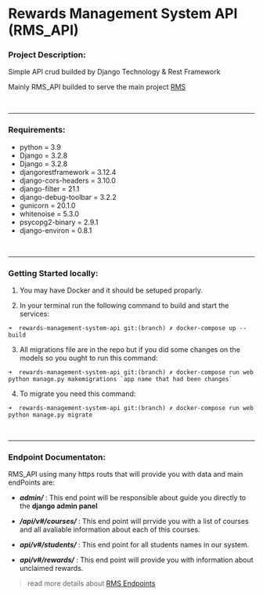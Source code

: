 # Rewards Management System API (RMS_API)


### Project Description:

Simple API crud builded by Django Technology & Rest Framework

Mainly RMS_API builded to serve the main project [RMS](https://github.com/LTUC/rewards-management-system)

<br/>

-----------------------------------

### Requirements:

- python = 3.9
- Django = 3.2.8
- Django = 3.2.8
- djangorestframework = 3.12.4
- django-cors-headers = 3.10.0
- django-filter = 21.1
- django-debug-toolbar = 3.2.2
- gunicorn = 20.1.0
- whitenoise = 5.3.0
- psycopg2-binary = 2.9.1
- django-environ = 0.8.1

<br/>

-----------------------------------

### Getting Started locally:

1. You may have Docker and it should be setuped proparly.

2. In your terminal run the following command to build and start the services:

```
➜  rewards-management-system-api git:(branch) ✗ docker-compose up --build
```
3. All migrations file are in the repo but if you did some changes on the models so you ought to run this command:

```
➜  rewards-management-system-api git:(branch) ✗ docker-compose run web python manage.py makemigrations `app name that had been changes`
```
4. To migrate you need this command:
```
➜  rewards-management-system-api git:(branch) ✗ docker-compose run web python manage.py migrate
```

<br/>

-----------------------------------

### Endpoint Documentaton:

RMS_API using many https routs that will provide you with data and main endPoints are:

- ***admin/***  : This end point will be responsible about guide you directly to the **django admin panel**

- ***/api/v#/courses/***  : This end point will prrvide you with a list of courses and all avaliable information about each of this courses.

- ***api/v#/students/*** : This end point for all students names in our system.

- ***api/v#/rewards/*** : This end point will provide you with information about unclaimed rewards. 

> read more details about [RMS Endpoints](./Endpoints_Documentaton.md)

<br/>

